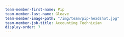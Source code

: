 ```yaml
---
team-member-first-name: Pip
team-member-last-name: Gleave
team-member-image-path: "/img/team/pip-headshot.jpg"
team-member-job-title: Accounting Technician
display-order: 7
---
```

